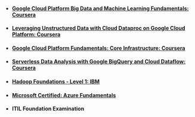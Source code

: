 
- #### [Google Cloud Platform Big Data and Machine Learning Fundamentals: Coursera](https://www.coursera.org/account/accomplishments/certificate/PCSJKUTPY3FC)
- #### [Leveraging Unstructured Data with Cloud Dataproc on Google Cloud Platform: Coursera](https://www.coursera.org/account/accomplishments/certificate/88PPRSQDYDYX)
- #### [Google Cloud Platform Fundamentals: Core Infrastructure: Coursera](https://www.coursera.org/account/accomplishments/certificate/W89HM8F42RLK)
- #### [Serverless Data Analysis with Google BigQuery and Cloud Dataflow: Coursera](https://www.coursera.org/account/accomplishments/certificate/CC4VFGPLNP3Q)
- #### [Hadoop Foundations - Level 1: IBM](https://courses.cognitiveclass.ai/certificates/486ed8d6241743abb5a6edf82a1204b9)
- #### [Microsoft Certified: Azure Fundamentals](https://www.youracclaim.com/badges/a31a62f3-57d4-4252-acf5-52a510738842)
- #### ITIL Foundation Examination
